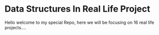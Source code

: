 # Data Structures In Real Life Project

Hello welcome to my special Repo, here we will be focusing on 16 real life projects....